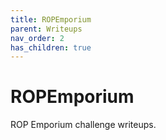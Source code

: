 ```yaml
---
title: ROPEmporium
parent: Writeups
nav_order: 2
has_children: true
---
```


# ROPEmporium

ROP Emporium challenge writeups.
